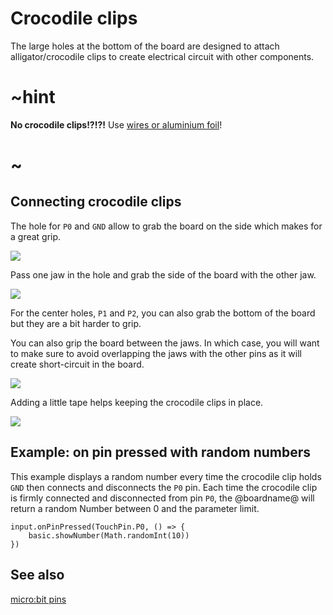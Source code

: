 # Crocodile clips

The large holes at the bottom of the board are designed to attach alligator/crocodile clips 
to create electrical circuit with other components.

# ~hint

**No crocodile clips!?!?!** Use [wires or aluminium foil](/device/foil-circuits)!

# ~


## Connecting crocodile clips

The hole for ``P0`` and ``GND`` allow to grab the board on the side which makes for a great grip.

![](/static/mb/device/croc-clips/crocclipsclamped.jpg)

Pass one jaw in the hole and grab the side of the board with the other jaw.

![](/static/mb/device/croc-clips/sideclamp.jpg)

For the center holes, ``P1`` and ``P2``, you can also grab the bottom of the board but they are a bit harder to grip.

You can also grip the board between the jaws. In which case, you will want to make sure to avoid overlapping the jaws 
with the other pins as it will create short-circuit in the board.

![](/static/mb/device/croc-clips/badclamp.jpg)

Adding a little tape helps keeping the crocodile clips in place.

![](/static/mb/device/croc-clips/frontclamp.jpg)

## Example: on pin pressed with random numbers

This example displays a random number every time the crocodile clip holds  `GND` then connects and disconnects the `P0` pin. 
Each time the crocodile clip is firmly connected and disconnected from pin `P0`, 
the @boardname@ will return a random Number between 0 and the parameter limit.

```blocks
input.onPinPressed(TouchPin.P0, () => {
    basic.showNumber(Math.randomInt(10))
})
```

## See also

[micro:bit pins](/device/pins)
